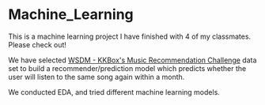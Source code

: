 # Machine_Learning

This is a machine learning project I have finished with 4 of my classmates. Please check out!

We have selected [WSDM - KKBox's Music Recommendation Challenge](https://www.kaggle.com/c/kkbox-music-recommendation-challenge) data set to build a recommender/prediction model which predicts whether the user will listen to the same song again within a month.

We conducted EDA, and tried different machine learning models. 
